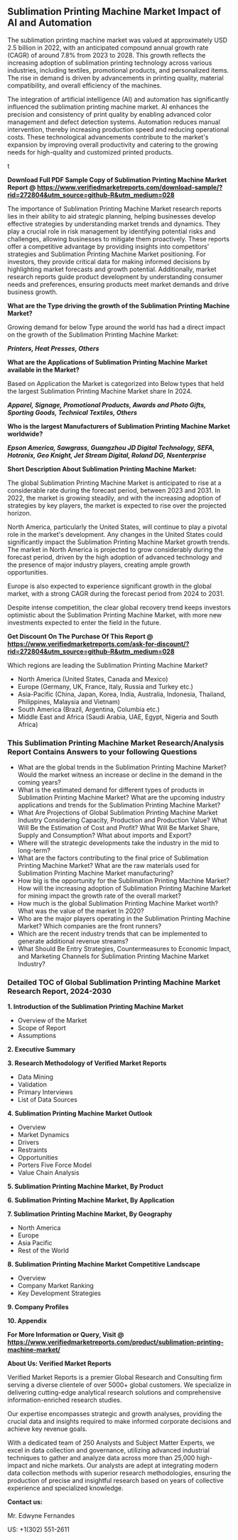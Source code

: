 <h2>Sublimation Printing Machine Market Impact of AI and Automation</h2><p>The sublimation printing machine market was valued at approximately USD 2.5 billion in 2022, with an anticipated compound annual growth rate (CAGR) of around 7.8% from 2023 to 2028. This growth reflects the increasing adoption of sublimation printing technology across various industries, including textiles, promotional products, and personalized items. The rise in demand is driven by advancements in printing quality, material compatibility, and overall efficiency of the machines.</p><p>The integration of artificial intelligence (AI) and automation has significantly influenced the sublimation printing machine market. AI enhances the precision and consistency of print quality by enabling advanced color management and defect detection systems. Automation reduces manual intervention, thereby increasing production speed and reducing operational costs. These technological advancements contribute to the market's expansion by improving overall productivity and catering to the growing needs for high-quality and customized printed products.</p>t</p><p id="" class=""><strong>Download Full PDF Sample Copy of Sublimation Printing Machine Market Report @ <a href="https://www.verifiedmarketreports.com/download-sample/?rid=272804&utm_source=github-R&utm_medium=028" target="_blank">https://www.verifiedmarketreports.com/download-sample/?rid=272804&utm_source=github-R&utm_medium=028</a></strong></p><p>The importance of&nbsp;Sublimation Printing Machine Market research reports lies in their ability to aid strategic planning, helping businesses develop effective strategies by understanding market trends and dynamics. They play a crucial role in risk management by identifying potential risks and challenges, allowing businesses to mitigate them proactively. These reports offer a competitive advantage by providing insights into competitors' strategies and Sublimation Printing Machine Market positioning. For investors, they provide critical data for making informed decisions by highlighting market forecasts and growth potential. Additionally, market research reports guide product development by understanding consumer needs and preferences, ensuring products meet market demands and drive business growth.</p><p><strong>What are the&nbsp;Type driving the growth of the Sublimation Printing Machine Market?</strong></p><p id="" class="">Growing demand for below Type around the world has had a direct impact on the growth of the Sublimation Printing Machine Market:</p><em><strong>Printers, Heat Presses, Others</strong></em></p><strong>What are the&nbsp;Applications&nbsp;of Sublimation Printing Machine Market available in the Market?</strong></p><p id="" class="">Based on Application the Market is categorized into Below types that held the largest Sublimation Printing Machine Market share In 2024.</p><em><strong>Apparel, Signage, Promotional Products, Awards and Photo Gifts, Sporting Goods, Technical Textiles, Others</strong></em></p><strong>Who is the largest Manufacturers of Sublimation Printing Machine Market worldwide?</strong></p><p><em><strong>Epson America, Sawgrass, Guangzhou JD Digital Technology, SEFA, Hotronix, Geo Knight, Jet Stream Digital, Roland DG, Nsenterprise</strong></em></p><p id="" class=""><strong>Short Description About Sublimation Printing Machine Market:</strong></p><p>The global Sublimation Printing Machine Market is anticipated to rise at a considerable rate during the forecast period, between 2023 and 2031. In 2022, the market is growing steadily, and with the increasing adoption of strategies by key players, the market is expected to rise over the projected horizon.</p><p>North America, particularly the United States, will continue to play a pivotal role in the market's development. Any changes in the United States could significantly impact the Sublimation Printing Machine Market growth trends. The market in North America is projected to grow considerably during the forecast period, driven by the high adoption of advanced technology and the presence of major industry players, creating ample growth opportunities.</p><p>Europe is also expected to experience significant growth in the global market, with a strong CAGR during the forecast period from 2024 to 2031.</p><p>Despite intense competition, the clear global recovery trend keeps investors optimistic about the Sublimation Printing Machine Market, with more new investments expected to enter the field in the future.</p><p id="" class=""><strong>Get Discount On The Purchase Of This Report @ <a href="https://www.verifiedmarketreports.com/ask-for-discount/?rid=272804&utm_source=github-R&utm_medium=028" target="_blank">https://www.verifiedmarketreports.com/ask-for-discount/?rid=272804&utm_source=github-R&utm_medium=028</a></strong></p>Which regions are leading the Sublimation Printing Machine Market?</p><ul><li>North America (United States, Canada and Mexico)</li><li>Europe (Germany, UK, France, Italy, Russia and Turkey etc.)</li><li>Asia-Pacific (China, Japan, Korea, India, Australia, Indonesia, Thailand, Philippines, Malaysia and Vietnam)</li><li>South America (Brazil, Argentina, Columbia etc.)</li><li>Middle East and Africa (Saudi Arabia, UAE, Egypt, Nigeria and South Africa)</li></ul><h3 id="" class="">This Sublimation Printing Machine Market Research/Analysis Report Contains Answers to your following Questions</h3><ul><li>What are the global trends in the Sublimation Printing Machine Market? Would the market witness an increase or decline in the demand in the coming years?</li><li>What is the estimated demand for different types of products in Sublimation Printing Machine Market? What are the upcoming industry applications and trends for the Sublimation Printing Machine Market?</li><li>What Are Projections of Global Sublimation Printing Machine Market Industry Considering Capacity, Production and Production Value? What Will Be the Estimation of Cost and Profit? What Will Be Market Share, Supply and Consumption? What about imports and Export?</li><li>Where will the strategic developments take the industry in the mid to long-term?</li><li>What are the factors contributing to the final price of Sublimation Printing Machine Market? What are the raw materials used for Sublimation Printing Machine Market manufacturing?</li><li>How big is the opportunity for the Sublimation Printing Machine Market? How will the increasing adoption of Sublimation Printing Machine Market for mining impact the growth rate of the overall market?</li><li>How much is the global Sublimation Printing Machine Market worth? What was the value of the market In 2020?</li><li>Who are the major players operating in the Sublimation Printing Machine Market? Which companies are the front runners?</li><li>Which are the recent industry trends that can be implemented to generate additional revenue streams?</li><li>What Should Be Entry Strategies, Countermeasures to Economic Impact, and Marketing Channels for Sublimation Printing Machine Market Industry?</li></ul><h3 id="" class="">Detailed TOC of Global Sublimation Printing Machine Market Research Report, 2024-2030</h3><p id="" class=""><strong>1. Introduction of the Sublimation Printing Machine Market</strong></p><ul><li>Overview of the Market</li><li>Scope of Report</li><li>Assumptions</li></ul><p id="" class=""><strong>2. Executive Summary</strong></p><p id="" class=""><strong>3. Research Methodology of Verified Market Reports</strong></p><ul><li>Data Mining</li><li>Validation</li><li>Primary Interviews</li><li>List of Data Sources</li></ul><p id="" class=""><strong>4. Sublimation Printing Machine Market Outlook</strong></p><ul><li>Overview</li><li>Market Dynamics</li><li>Drivers</li><li>Restraints</li><li>Opportunities</li><li>Porters Five Force Model</li><li>Value Chain Analysis</li></ul><p id="" class=""><strong>5. Sublimation Printing Machine Market, By Product</strong></p><p id="" class=""><strong>6. Sublimation Printing Machine Market, By Application</strong></p><p id="" class=""><strong>7. Sublimation Printing Machine Market, By Geography</strong></p><ul><li>North America</li><li>Europe</li><li>Asia Pacific</li><li>Rest of the World</li></ul><p id="" class=""><strong>8. Sublimation Printing Machine Market Competitive Landscape</strong></p><ul><li>Overview</li><li>Company Market Ranking</li><li>Key Development Strategies</li></ul><p id="" class=""><strong>9. Company Profiles</strong></p><p id="" class=""><strong>10. Appendix</strong></p><p id="" class=""><strong>For More Information or Query, Visit @ <a href="https://www.verifiedmarketreports.com/product/sublimation-printing-machine-market/" target="_blank">https://www.verifiedmarketreports.com/product/sublimation-printing-machine-market/</a></strong></p><p id="" class=""><strong>About Us: Verified Market Reports</strong></p><p id="" class="">Verified Market Reports is a premier Global Research and Consulting firm serving a diverse clientele of over 5000+ global customers. We specialize in delivering cutting-edge analytical research solutions and comprehensive information-enriched research studies.</p><p id="" class="">Our expertise encompasses strategic and growth analyses, providing the crucial data and insights required to make informed corporate decisions and achieve key revenue goals.</p><p id="" class="">With a dedicated team of 250 Analysts and Subject Matter Experts, we excel in data collection and governance, utilizing advanced industrial techniques to gather and analyze data across more than 25,000 high-impact and niche markets. Our analysts are adept at integrating modern data collection methods with superior research methodologies, ensuring the production of precise and insightful research based on years of collective experience and specialized knowledge.</p><p id="" class=""><strong>Contact us:</strong></p><p id="" class="">Mr. Edwyne Fernandes</p><p id="" class="">US: +1(302) 551-2611</p>